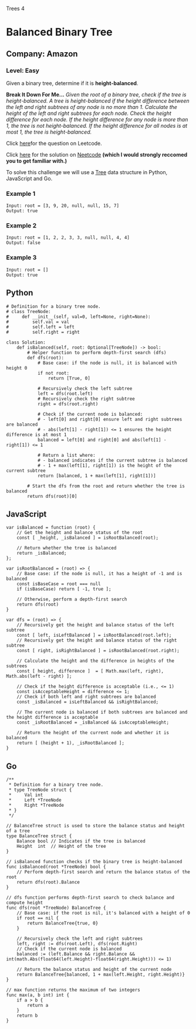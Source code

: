 Trees 4
# Balanced Binary Tree
## Company: Amazon
### Level: Easy

Given a binary tree, determine if it is **height-balanced**.

**Break It Down For Me...**
*Given the root of a binary tree, check if the tree is height-balanced.*
*A tree is height-balanced if the height difference between the left and right subtrees of any node is no more than 1.*
*Calculate the height of the left and right subtrees for each node.
Check the height difference for each node.*
*If the height difference for any node is more than 1, the tree is not height-balanced.*
*If the height difference for all nodes is at most 1, the tree is height-balanced.*

Click [here](https://leetcode.com/problems/balanced-binary-tree/description/)for the question on Leetcode.

Click [here](https://www.youtube.com/watch?v=QfJsau0ItOY) for the solution on [Neetcode](https://neetcode.io/) **(which I would strongly reccomed you to get familiar with.)**

To solve this challenge we will use a [Tree](https://www.geeksforgeeks.org/introduction-to-tree-data-structure-and-algorithm-tutorials/) data structure in Python, JavaScript and Go.

### Example 1
```
Input: root = [3, 9, 20, null, null, 15, 7]
Output: true
```

### Example 2
```
Input: root = [1, 2, 2, 3, 3, null, null, 4, 4]
Output: false
```

### Example 3
```
Input: root = []
Output: true
```

## Python
```
# Definition for a binary tree node.
# class TreeNode:
#     def __init__(self, val=0, left=None, right=None):
#         self.val = val
#         self.left = left
#         self.right = right

class Solution:
    def isBalanced(self, root: Optional[TreeNode]) -> bool:
        # Helper function to perform depth-first search (dfs)
        def dfs(root):
            # Base case: if the node is null, it is balanced with height 0
            if not root:
                return [True, 0]

            # Recursively check the left subtree
            left = dfs(root.left)
            # Recursively check the right subtree
            right = dfs(root.right)
            
            # Check if the current node is balanced:
            # - left[0] and right[0] ensure left and right subtrees are balanced
            # - abs(left[1] - right[1]) <= 1 ensures the height difference is at most 1
            balanced = left[0] and right[0] and abs(left[1] - right[1]) <= 1
            
            # Return a list where:
            # - balanced indicates if the current subtree is balanced
            # - 1 + max(left[1], right[1]) is the height of the current subtree
            return [balanced, 1 + max(left[1], right[1])]

        # Start the dfs from the root and return whether the tree is balanced
        return dfs(root)[0]
```
## JavaScript
```
var isBalanced = function (root) {
    // Get the height and balance status of the root
    const [ _height, _isBalanced ] = isRootBalanced(root);

    // Return whether the tree is balanced
    return _isBalanced;
};

var isRootBalanced = (root) => {
    // Base case: if the node is null, it has a height of -1 and is balanced
    const isBaseCase = root === null
    if (isBaseCase) return [ -1, true ];

    // Otherwise, perform a depth-first search
    return dfs(root)
}

var dfs = (root) => {
    // Recursively get the height and balance status of the left subtree
    const [ left, isLeftBalanced ] = isRootBalanced(root.left);
    // Recursively get the height and balance status of the right subtree
    const [ right, isRightBalanced ] = isRootBalanced(root.right);

    // Calculate the height and the difference in heights of the subtrees
    const [ height, difference ]  = [ Math.max(left, right), Math.abs(left - right) ];

    // Check if the height difference is acceptable (i.e., <= 1)
    const isAcceptableHeight = difference <= 1;
    // Check if both left and right subtrees are balanced
    const _isBalanced = isLeftBalanced && isRightBalanced;

    // The current node is balanced if both subtrees are balanced and the height difference is acceptable
    const _isRootBalanced = _isBalanced && isAcceptableHeight;

    // Return the height of the current node and whether it is balanced
    return [ (height + 1), _isRootBalanced ];
}
```

## Go
```
/**
 * Definition for a binary tree node.
 * type TreeNode struct {
 *     Val int
 *     Left *TreeNode
 *     Right *TreeNode
 * }
 */

// BalanceTree struct is used to store the balance status and height of a tree
type BalanceTree struct {
	Balance bool // Indicates if the tree is balanced
	Height  int  // Height of the tree
}

// isBalanced function checks if the binary tree is height-balanced
func isBalanced(root *TreeNode) bool {
	// Perform depth-first search and return the balance status of the root
	return dfs(root).Balance
}

// dfs function performs depth-first search to check balance and compute height
func dfs(root *TreeNode) BalanceTree {
	// Base case: if the root is nil, it's balanced with a height of 0
	if root == nil {
		return BalanceTree{true, 0}
	}

	// Recursively check the left and right subtrees
	left, right := dfs(root.Left), dfs(root.Right)
	// Check if the current node is balanced
	balanced := (left.Balance && right.Balance && int(math.Abs(float64(left.Height)-float64(right.Height))) <= 1)

	// Return the balance status and height of the current node
	return BalanceTree{balanced, 1 + max(left.Height, right.Height)}
}

// max function returns the maximum of two integers
func max(a, b int) int {
	if a > b {
		return a
	}
	return b
}
```